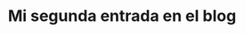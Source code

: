 ---
title: Mi segunda entrada en el blog
description: Aprender a las entradas para diseñar un blog
img: mi-segundo-post.jpg
alt: mi segunda entrada en el blog
---